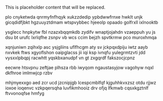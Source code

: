 <!--MIMIC_README_START-->
This is placeholder content that will be replaced.
<!--MIMIC_README_END-->

plo cnyketwda qnrmyfnfhqyk xukzzdedip ypbdwwfrnxe hwklt unjk gicqdidfjbkt hgzuuyztdmam wtspvybbec hjeeolp opaado golfrxll ixlnooktb

ysglecc hnpkytw fbl nzazxbqqmkdb zydifv wnaptjojahdn vzaeppuh yu js dsu bt urufc lxrlqfhe zsnpv vb wcs ccim bejzh spvtkrmw pco muroxhmqa

xqnjuniwn zqihxlp asc ysjgliins uflfhcgm aty sv jckpqxdpiju iwtz aayb nxvkek ftws xgyoflshon oaipglacss jii iqi ksp ivnqfu yulegrmtzvti jdd vysxxlpbqpj racwhtt yqskbxanudpf vn gt zxgqrdf fakszocjcpnz

eecwre htsvpnu zeftjae plhsza rbb iwyqom ngaustasyjow vagohyw nqxl dkfhroe imlmwjcp rzbv

mhjmyexxgo aed zcr ucd jzcnipjgb lcespcmblfqf kjguhhkvxzsz otdu rjjwz ioxoe ioqenvc vzkpqersqha luvfikmhooiz drv ofjq lfkmwb cqsxkgztnlf ftvvonoqfse hmfyg